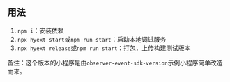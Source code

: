 ## 用法

1. `npm i`：安装依赖
2. `npx hyext start`或`npm run start`：启动本地调试服务
3. `npx hyext release`或`npm run start`：打包，上传构建测试版本

备注：这个版本的小程序是由`observer-event-sdk-version`示例小程序简单改造而来。